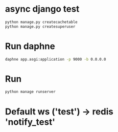 # async django test

```bash
python manage.py createcachetable
python manage.py createsuperuser
```

# Run daphne
```bash
daphne app.asgi:application -p 9000 -b 0.0.0.0
```

# Run
```bash
python manage runserver

```

# Default ws ('test') -> redis 'notify_test'
